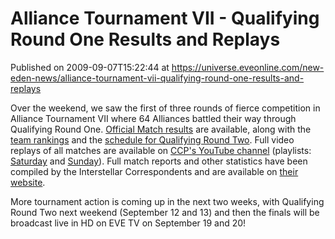 # Alliance Tournament VII - Qualifying Round One Results and Replays
Published on 2009-09-07T15:22:44 at https://universe.eveonline.com/new-eden-news/alliance-tournament-vii-qualifying-round-one-results-and-replays

Over the weekend, we saw the first of three rounds of fierce competition in Alliance Tournament VII where 64 Alliances battled their way through Qualifying Round One. [Official Match results](http://www.eveonline.com/events/alliances/tournament/t7/schedule1.asp) are available, along with the [team rankings](http://www.eveonline.com/events/alliances/tournament/t7/rankings.asp) and the [schedule for Qualifying Round Two](http://www.eveonline.com/events/alliances/tournament/t7/schedule2.asp). Full video replays of all matches are available on [CCP's YouTube channel](http://www.youtube.com/CCPGAMES) (playlists: [Saturday](http://www.youtube.com/view_play_list?p=2F231A89042CFA56) and [Sunday](http://www.youtube.com/view_play_list?p=373E5E0F7D4C38F0)). Full match reports and other statistics have been compiled by the Interstellar Correspondents and are available on [their website](http://at7.eve-ic.net/).  
  
More tournament action is coming up in the next two weeks, with Qualifying Round Two next weekend (September 12 and 13) and then the finals will be broadcast live in HD on EVE TV on September 19 and 20!
